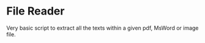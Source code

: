 # File Reader 
Very basic script to extract all the texts within a given pdf, MsWord or image file.


